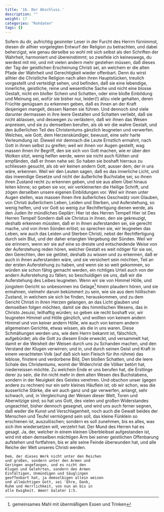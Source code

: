 ```yaml
---
title: '16. Der Abschluss.'
description: ""
weight: 17
categories: "Rohdaten"
tags: {}
---
```

<!-- seite 794 -->

Sofern du dir, aufrichtig gesinnter Leser
in der Furcht des Herrrn fürnimmst, diesen
dir allhier vorgelegten Entwurf der Religion zu
betrachten, und dabei beherzigst, wie genau derselbe
so wohl mit sich selbst als den Schriften der
Wahrheit, harmoniert und übereinstimmt; so zweifele
ich keineswegs, du werdest mit mir, und mit
vielen andern mehr gestehen müssen, daß dieses der
Tag der geistlichen Erscheinung Christi sei, an
welchem er die alten Pfade der Wahrheit und Gerechtigkeit
wieder offenbart. Denn du wirst allhier
die Christliche Religion nach allen ihren Hauptstücken,
treulich vorgestellt und verteidigt sehen,
und befinden, daß sie eine lebendige, innerliche,
geistliche, reine und wesentliche Sache und nicht
eine blosse Gestalt, nicht ein bloßer Schein und
Schatten, oder eine bloße Einbildung und Meinung
sei, wofür sie bisher nur, leider(!) allzu viele gehalten,
deren Früchte genügsam zu erkennen geben,
daß es ihnen an der Kraft desjenigen mangelt, dessen
Namen sie führen. Und dennoch sind viele darunter
dermassen in ihre leere Gestalten und Schatten
verliebt, daß sie nicht ablassen, und deswegen
zu verlästern, daß wir ihnen das Wesen anpreisen,
und sie zu demselben berufen, als ob wir die wahre
Gestalt, und den äußerlichen Teil des Christentums
gänzlich leugneten und verwerfen. Welches,
wie Gott, dem Herzenskündiger, bewusst,
eine sehr harte Verleumdung ist. Dieweil mir
demnach die Leute Ernstlich ermahnt, nach Gott
in ihnen selbst zu greifen; weil wir ihnen vor Augen
gestellt, wag massen ihnen ihr Begriff, den
sie sich von Gott machen, wie er über den Wolken
sitzt, wenig helfen werde, wenn sie nicht auch<!-- seite 795 -->
fühlten und empfänden, daß er ihnen nahe sei:
So haben sie boshaft hierraus zu schliessen gesucht,
als ob wir keinen andern Gott, ausser dem, der
in uns wäre, erkennen. Weil wir den Leuten
sagen, daß es das innerliche Licht, und das inwendige
Gesetze und nicht der äußerliche Buchstabe
sei, so ihnen ihren Zustand recht zu erkennen
geben, und sie aus allem Übel hinaus leiten könne;
so geben sie vor, wir verkleinerten die Heilige
Schrift, und zögen derselben unsere eigenen Einbildungen
vor. Weil wir ihnen unter Augen stellen,
was massen ihnen ihre äußerliches Geschwätz
vom Glauben, von Christi äußerlichem Leben, Leiden
und Sterben, und Auferstehung, so wenig helfen,
und vor Gott so wenig zur Rechtfertigung
dienen werde, als den Juden ihr mündliches Geplärr:
Hier ist des Herren Tempel! Hier ist
Des Herren Tempel! Sondern daß sie Christus
in ihnen, den sie gekreuzigt, deshalb erkennen müssten,
daß er in ihnen auferstanden sei, sie gerecht mache,
und von ihren Sünden erlöst; so sprechen sie, wir
leugneten das Leben, wie auch das Leiden und Sterben
Christi, nebst der Rechtfertigung durch sein
Blut, und der daher erlangten Vergebung der Sünden.
Weil wir sie erinnern, wenn wir sie auf eine
so dreiste und entscheidende Weise von der Auferstehung
reden hören, welcher Gestalt es weit nötiger
für sie sei, den Gerechten, den sie getötet,
deshalb zu wissen und zu erkennen, daß er auch in ihnen
auferstanden wäre, und sie versichert sein möchten,
Teil an der ersten Auferstehung zu haben,
und wenn sie so weit gekommen, so würden sie
schon fähig gemacht werden, ein richtiges
Urteil auch von der andern Auferstehung zu fällen;
so beschuldigen sie uns, daß wir die Auferstehung
des Leibes leugneten. Wenn wir sie von Himmel<!-- seite 796 -->
Hölle, und jüngstem Gericht so unbesonnen
ins Gelage[^k16f01] hinein plaudern hören, und sie ermahnen,
vielmehr darum bekümmert zu sein, wie sie
aus dem höllischen Zustand, in welchem sie sich be finden,
herauskommen, und zu dem Gericht Christi
in ihren Herzen gelangen, an das Licht glauben
und demselben folgen möchten, damit sie des
himmlischen Wesens, das in Christo Jesuisi, teilhaftig
würden; so geben sie recht boshaft vor, wir
leugneten Himmel und Hölle gänzlich, und wollten
von keinem andern Himmel und von keiner andern
Hölle, wie auch von keinem andern allgemeinen
Gerichte, etwas wissen, als die in uns waren.
Diese Schmähungen werden uns, wie dem Herrn
bekannt ist, fälschlich, aufgebürdet; als die Gott
zu diesem Ende erweckt, und versammelt hat, damit
er die Weisheit der Weisen durch uns zu Schanden
machen, und den Verstand der Klugen verwirren;
und in, und durch seinen Geist und Kraft in
einem verachteten Volk (auf daß sich kein Fleisch
für ihn rühme) das leblose, finstere und verdorbene
Bild, Den bloßen Schatten, und die leere Schale
des Christentums, womit der Widerchrist die
Völker betört hat, niederreissen möchte. Zu welchein
Ende er uns berufen hat, die Erstlinge derer
zu sein, die ihn nicht mehr in dem alten Wesen
des Buchstabens, sondern in der Neuigkeit des Geistes
verehren. Und obschon unser (gegen andere zu
rechnen) nur ein sehr kleines Häuflein ist; ob wir
schon, was die äusserliche Stärke, die wir auch
ganz und gar verwerfen, anlangt, sehr schwach,
und, in Vergleichung der Weisen dieser Welt,
Toren und Aberwitzige sind; so hat uns Gott,
des vielen und großen Widerstandes ungeachtet,
bisher dennoch gesegnet, und wird uns auch ferner
segnen, daß weder die Kunst und Verschlagenheit,<!-- seite 797 -->
noch auch die Gewalt beides der Menschen und Teufel
vermögend sein soll, das kleine Fünklein so erschienen
ist, auszulöschen; sondern es soll zunehmen,
bis es alles, was sich ihm wiedersetzen will, verzehrt
hat. Der Mund des Herren hat es gesagt.
Ja, der, welcher in einem kleinen Überbleibsel
aufgestanden ist, wird mit eben demselben
mächtigen Ärm bei seiner geistlichen Offenbarung
aufstehen und fortfahren, bis er alle seine Feinde überwunden
hat, und alle Reiche der Welt unseres Christi
werden.

	Dem, der dieses Werk nicht unter den Reichen
	und großen, sondern unter den Armen und
	Geringen angefangen, und es nicht den
	Klugen und Gelehrten, sondern den Armen
	Einfältigen, Unmündigen und Säuglingen
	geoffenbart hat, ja demselbigen allein weisen
	und allmächtigen Gott, sei 'Ehre, Dank,
	Ruhm und Herrlichkeit, von nun an bis in
	alle Ewigkeit. Amen! Galater 1:5.

<!-- FUSSNOTEN -->

[^k16f01]: gemeinsames Mahl mit übermäßigem Essen und Trinken